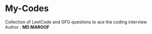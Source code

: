# My-Codes
Collection of LeetCode and GFG questions to ace the coding interview 
<br>
Author : <b> MD MAROOF </b>
